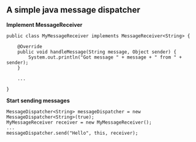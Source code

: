 ## A simple java message dispatcher

**Implement MessageReceiver**
    
    public class MyMessageReceiver implements MessageReceiver<String> {
  
        @Override
        public void handleMessage(String message, Object sender) {
            System.out.println("Got message " + message + " from " + sender);
        }
        
        ...
        
    }

**Start sending messages**

    MessageDispatcher<String> messageDispatcher = new MessageDispatcher<String>(true);
    MyMessageReceiver receiver = new MyMessageReceiver();
    ...
    messageDispatcher.send("Hello", this, receiver);
